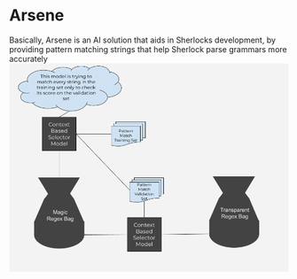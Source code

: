 # Arsene
Basically, Arsene is an AI solution that aids in Sherlocks development, by providing pattern matching strings that help Sherlock parse grammars more accurately
<img src="https://github.com/ItsZeusBro/Arsene/blob/7ee72f363143b0d3430a4be1abd6d2d4e5561b4e/Docs/Arsene.png"/>

